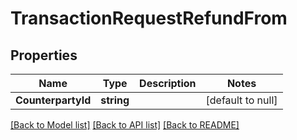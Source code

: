 # TransactionRequestRefundFrom

## Properties
Name | Type | Description | Notes
------------ | ------------- | ------------- | -------------
**CounterpartyId** | **string** |  | [default to null]

[[Back to Model list]](../README.md#documentation-for-models) [[Back to API list]](../README.md#documentation-for-api-endpoints) [[Back to README]](../README.md)


